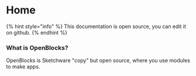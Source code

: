 # Home

{% hint style="info" %}
This documentation is open source, you can edit it on github.
{% endhint %}

### What is OpenBlocks?

OpenBlocks is Sketchware "copy" but open source, where you use modules to make apps.

